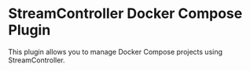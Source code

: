 # StreamController Docker Compose Plugin

This plugin allows you to manage Docker Compose projects using StreamController.
 